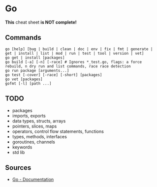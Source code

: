 # Go

**This** cheat sheet **is NOT complete!**

## Commands

```shell
go [help] [bug | build | clean | doc | env | fix | fmt | generate | get | install | list | mod | run | test | tool | version | vet]
go get | install [packages]
go build [-a] [-n] [-race] # Ignores *_test.go, flags: a force rebuild, n dry run and list commands, race race detection
go run package [arguments...]
go test [-cover] [-race] [-short] [packages]
go vet [packages]
gofmt [-l] [path ...]
```

## TODO

- packages
- imports, exports
- data types, structs, arrays
- pointers, slices, maps
- operators, control flow statements, functions
- types, methods, interfaces
- goroutines, channels
- keywords
- std lib

## Sources

- [Go - Documentation](https://golang.org/doc/)
